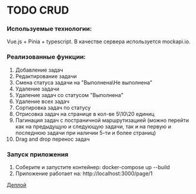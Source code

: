 # TODO CRUD

### Используемые технологии:

Vue.js + Pinia + typescript. В качестве сервера используется mockapi.io.

### Реализованные функции:

1. Добавление задач
2. Редактирование задачи
3. Смена статуса задачи на "Выполнена\Не выполнена"
4. Удаление задачи
5. Удаление задач со статусом "Выполнена"
6. Удаление всех задач
7. Сортировка задач по статусу
8. Отрисовка задач на странице в кол-ве 5\10\20 единиц
9. Пагинация задач с постраничной маршрутизацией (можно перейти как на предыдущую и следующую задачи, так и на первую и последнюю задачи при наличии 5-ти и более страниц)
10. Drag and drop перенос задач

### Запуск приложения

1. Соберите и запустите контейнер: docker-compose up --build
2. Приложение работает на: http://localhost:3000/page/1

[Деплой](https://dk-vue-todo.vercel.app/)
